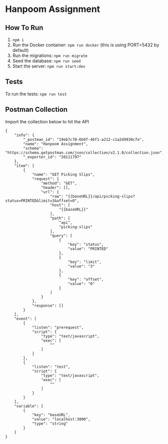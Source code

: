# Hanpoom Assignment

## How To Run

1. `npm i`
2. Run the Docker container: `npm run docker` (this is using PORT=5432 by default)
3. Run the migrations: `npm run migrate`
4. Seed the database: `npm run seed`
5. Start the server: `npm run start:dev`

## Tests

To run the tests: `npm run test`

## Postman Collection

Import the collection below to hit the API

```
{
	"info": {
		"_postman_id": "19eb7c70-6b9f-46f1-a212-c1a249930cfe",
		"name": "Hanpoom Assignment",
		"schema": "https://schema.getpostman.com/json/collection/v2.1.0/collection.json",
		"_exporter_id": "20111797"
	},
	"item": [
		{
			"name": "GET Picking Slips",
			"request": {
				"method": "GET",
				"header": [],
				"url": {
					"raw": "{{baseURL}}/api/picking-slips?status=PRINTED&limit=3&offset=0",
					"host": [
						"{{baseURL}}"
					],
					"path": [
						"api",
						"picking-slips"
					],
					"query": [
						{
							"key": "status",
							"value": "PRINTED"
						},
						{
							"key": "limit",
							"value": "3"
						},
						{
							"key": "offset",
							"value": "0"
						}
					]
				}
			},
			"response": []
		}
	],
	"event": [
		{
			"listen": "prerequest",
			"script": {
				"type": "text/javascript",
				"exec": [
					""
				]
			}
		},
		{
			"listen": "test",
			"script": {
				"type": "text/javascript",
				"exec": [
					""
				]
			}
		}
	],
	"variable": [
		{
			"key": "baseURL",
			"value": "localhost:3000",
			"type": "string"
		}
	]
}
```
